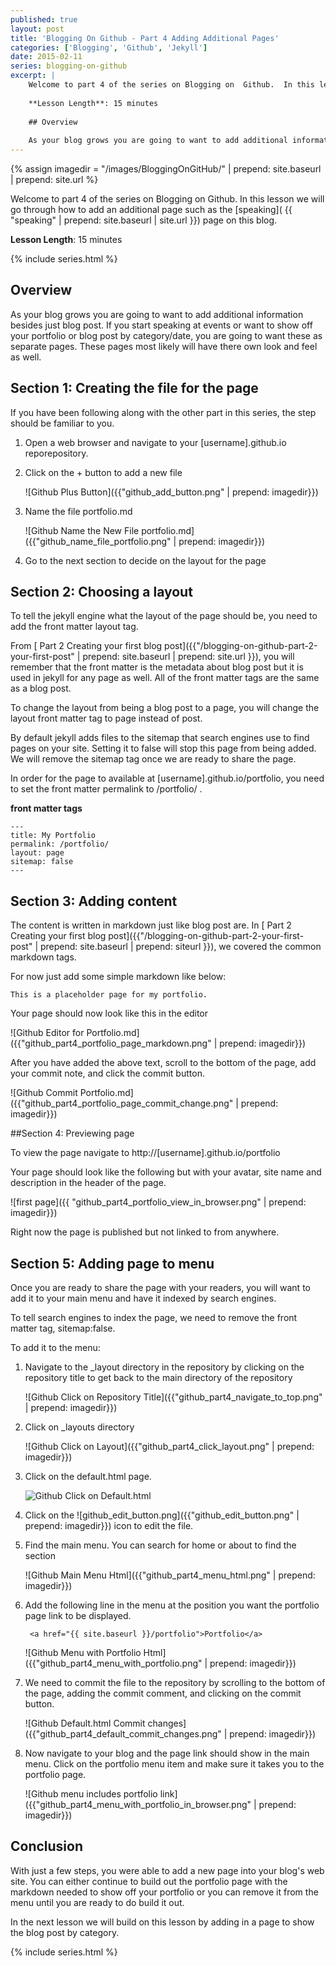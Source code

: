 ```yaml
---
published: true
layout: post 
title: 'Blogging On Github - Part 4 Adding Additional Pages'
categories: ['Blogging', 'Github', 'Jekyll']
date: 2015-02-11  
series: blogging-on-github
excerpt: | 
    Welcome to part 4 of the series on Blogging on  Github.  In this lesson we will go through how to add an additional page such as the [speaking]( {{ "speaking" | prepend: site.baseurl | site.url }}) page on this blog.
    
    **Lesson Length**: 15 minutes
    
    ## Overview 
    
    As your blog grows you are going to want to add additional information besides  just blog post.  If you start speaking at events or want to show off your portfolio or blog post by category/date, you are going to want these as separate pages.  These pages most likely will have there own look and feel as well.
---
```

{% assign imagedir = "/images/BloggingOnGitHub/" | prepend: site.baseurl | prepend: site.url %}

Welcome to part 4 of the series on Blogging on  Github.  In this lesson we will go through how to add an additional page such as the [speaking]( {{ "speaking" | prepend: site.baseurl | site.url }}) page on this blog.
 
**Lesson Length**: 15 minutes
 
{% include series.html %}

## Overview 

As your blog grows you are going to want to add additional information besides  just blog post.  If you start speaking at events or want to show off your portfolio or blog post by category/date, you are going to want these as separate pages.  These pages most likely will have there own look and feel as well.

## Section 1: Creating the file for the page 

If you have been following along with the other part in this series,  the step should be familiar to you.  

1. Open a web browser and navigate to your [username].github.io reporepository.

2. Click on the + button to add a new file

    ![Github Plus Button]({{"github_add_button.png" | prepend: imagedir}})

3.  Name the file portfolio.md

    ![Github Name the New File portfolio.md]({{"github_name_file_portfolio.png" | prepend: imagedir}})

4.  Go to the next section to decide on the layout for the page

## Section 2: Choosing a layout 

To tell the jekyll engine what the layout of the page should be, you need to add the front matter layout tag. 

From  [ Part 2 Creating your first blog post]({{"/blogging-on-github-part-2-your-first-post" | prepend: site.baseurl | prepend: site.url }}), you will remember that the front matter is the metadata about blog post but it is used in jekyll  for any page as well.  All of the front matter tags are the same as a blog post.

To change the layout from being a blog post to a page, you will change the layout front matter tag to page instead of post.

By default jekyll  adds files to the sitemap that search engines use to find pages on your site.  Setting  it to false will stop this page from being added.  We will remove the sitemap tag once we  are ready to share the page.

In order for the page to available at [username].github.io/portfolio, you need to set the front matter permalink to /portfolio/ .

**front  matter tags**

	---
	title: My Portfolio
	permalink: /portfolio/
	layout: page
	sitemap: false 
	---
	
## Section 3: Adding content 

The content is written in markdown just like blog post are.   In  [ Part 2 Creating your first blog post]({{"/blogging-on-github-part-2-your-first-post" | prepend: site.baseurl | prepend: siteurl }}), we covered the common markdown tags.

For now just add some simple markdown like below:

	This is a placeholder page for my portfolio.


Your page should now look like this in the editor

![Github Editor for Portfolio.md]({{"github_part4_portfolio_page_markdown.png" | prepend: imagedir}})

After you have added the above text, scroll to the bottom of the page, add your commit note, and    click the commit button.

![Github Commit Portfolio.md]({{"github_part4_portfolio_page_commit_change.png" | prepend: imagedir}})

##Section 4: Previewing page 

To  view the page navigate to http://[username].github.io/portfolio

Your page should look like the following but with your avatar, site name and description in the header of the page.

![first page]({{ "github_part4_portfolio_view_in_browser.png" | prepend: imagedir}})

Right now the page is published but not linked to from anywhere.

## Section 5: Adding page to menu 

Once  you are ready to share the page with your readers, you will want to add it to your main menu and have it indexed by search engines.

To tell search engines to index the page, we need to remove the front matter tag, sitemap:false.

To add it to the menu:

1. Navigate to the _layout directory in the repository by clicking on the repository title to get back to the main directory of the repository

    ![Github Click on Repository Title]({{"github_part4_navigate_to_top.png" | prepend: imagedir}})

2. Click on _layouts directory

    ![Github Click on Layout]({{"github_part4_click_layout.png" | prepend: imagedir}})

3. Click on the default.html page.

    ![Github Click on Default.html]({{site.url}}/images/github_part4_click_default.png)

4. Click on the ![github_edit_button.png]({{"github_edit_button.png" | prepend: imagedir}}) icon to edit the file.

5. Find the main menu.  You can search for home or about to find the section

    ![Github Main Menu Html]({{"github_part4_menu_html.png" | prepend: imagedir}})

6. Add the following line in the menu at the position you want the portfolio page link to be displayed.

        <a href="{{ site.baseurl }}/portfolio">Portfolio</a>

    ![Github Menu with Portfolio Html]({{"github_part4_menu_with_portfolio.png" | prepend: imagedir}})

7. We need to commit the file to the repository by scrolling to the bottom of the page, adding the commit comment, and clicking on the commit button.

    ![Github Default.html Commit changes]({{"github_part4_default_commit_changes.png" | prepend: imagedir}})

8. Now navigate to your blog and the page link should show in the main menu.  Click on the portfolio menu item and make sure it takes you to the portfolio page.

    ![Github menu includes portfolio link]({{"github_part4_menu_with_portfolio_in_browser.png" | prepend: imagedir}})

## Conclusion


With just a few steps, you were able to add a new page into your blog's web site.  You can either continue to build out the portfolio page with the markdown needed to show off your portfolio or you can remove it from the menu until you are ready to do build it out.

In the next lesson we will build on this lesson by adding in a page to show the blog post by category.

{% include series.html %}